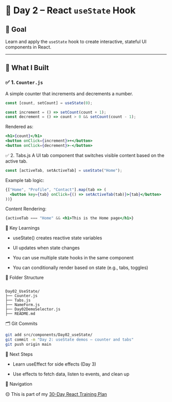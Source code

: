 # 📘 Day 2 – React `useState` Hook

## 🎯 Goal
Learn and apply the `useState` hook to create interactive, stateful UI components in React.

---

## 🧩 What I Built

### ✅ 1. `Counter.js`
A simple counter that increments and decrements a number.

```jsx
const [count, setCount] = useState(0);

const increment = () => setCount(count + 1);
const decrement = () => count > 0 && setCount(count - 1);
```
Rendered as:

```jsx
<h1>{count}</h1>
<button onClick={increment}>+</button>
<button onClick={decrement}>-</button>
```

✅ 2. Tabs.js
A UI tab component that switches visible content based on the active tab.

```jsx
const [activeTab, setActiveTab] = useState("Home");
```
Example tab logic:

```jsx
{["Home", "Profile", "Contact"].map(tab => (
  <button key={tab} onClick={() => setActiveTab(tab)}>{tab}</button>
))}
```
Content Rendering:

```jsx
{activeTab === "Home" && <h1>This is the Home page</h1>}
```

🧠 Key Learnings
- useState() creates reactive state variables

- UI updates when state changes

- You can use multiple state hooks in the same component

- You can conditionally render based on state (e.g., tabs, toggles)

📁 Folder Structure

```text

Day02_UseState/
├── Counter.js
├── Tabs.js
├── NameForm.js
├── Day02DemoSelector.js
├── README.md
```

🗂️ Git Commits

```bash
git add src/components/Day02_useState/
git commit -m "Day 2: useState demos – counter and tabs"
git push origin main
```

📌 Next Steps

- Learn useEffect for side effects (Day 3)

- Use effects to fetch data, listen to events, and clean up

🔗 Navigation

🟡 This is part of my [30-Day React Training Plan](../../../.github/profile-progress.md)



